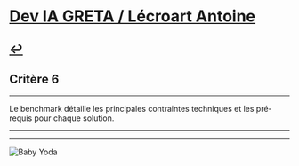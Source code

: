 
# [Dev IA GRETA / Lécroart Antoine](https://github.com/Dev-IA-2024/antoine.lecroart)

[↩️](..)
---

## Critère 6

---

Le benchmark détaille les principales contraintes techniques et les pré-requis pour chaque solution.

---
---
![Baby Yoda](https://images3.alphacoders.com/110/1108129.jpg)
